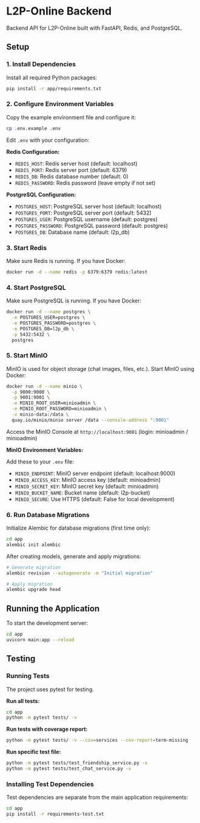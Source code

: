 # L2P-Online Backend

Backend API for L2P-Online built with FastAPI, Redis, and PostgreSQL.

## Setup

### 1. Install Dependencies

Install all required Python packages:

```bash
pip install -r app/requirements.txt
```

### 2. Configure Environment Variables

Copy the example environment file and configure it:

```bash
cp .env.example .env
```

Edit `.env` with your configuration:

**Redis Configuration:**

-   `REDIS_HOST`: Redis server host (default: localhost)
-   `REDIS_PORT`: Redis server port (default: 6379)
-   `REDIS_DB`: Redis database number (default: 0)
-   `REDIS_PASSWORD`: Redis password (leave empty if not set)

**PostgreSQL Configuration:**

-   `POSTGRES_HOST`: PostgreSQL server host (default: localhost)
-   `POSTGRES_PORT`: PostgreSQL server port (default: 5432)
-   `POSTGRES_USER`: PostgreSQL username (default: postgres)
-   `POSTGRES_PASSWORD`: PostgreSQL password (default: postgres)
-   `POSTGRES_DB`: Database name (default: l2p_db)

### 3. Start Redis

Make sure Redis is running. If you have Docker:

```bash
docker run -d --name redis -p 6379:6379 redis:latest
```

### 4. Start PostgreSQL

Make sure PostgreSQL is running. If you have Docker:

```bash
docker run -d --name postgres \
  -e POSTGRES_USER=postgres \
  -e POSTGRES_PASSWORD=postgres \
  -e POSTGRES_DB=l2p_db \
  -p 5432:5432 \
  postgres
```

### 5. Start MinIO

MinIO is used for object storage (chat images, files, etc.). Start MinIO using Docker:

```bash
docker run -d --name minio \
  -p 9000:9000 \
  -p 9001:9001 \
  -e MINIO_ROOT_USER=minioadmin \
  -e MINIO_ROOT_PASSWORD=minioadmin \
  -v minio-data:/data \
  quay.io/minio/minio server /data --console-address ":9001"
```

Access the MinIO Console at `http://localhost:9001` (login: minioadmin / minioadmin)

**MinIO Environment Variables:**

Add these to your `.env` file:

-   `MINIO_ENDPOINT`: MinIO server endpoint (default: localhost:9000)
-   `MINIO_ACCESS_KEY`: MinIO access key (default: minioadmin)
-   `MINIO_SECRET_KEY`: MinIO secret key (default: minioadmin)
-   `MINIO_BUCKET_NAME`: Bucket name (default: l2p-bucket)
-   `MINIO_SECURE`: Use HTTPS (default: False for local development)

### 6. Run Database Migrations

Initialize Alembic for database migrations (first time only):

```bash
cd app
alembic init alembic
```

After creating models, generate and apply migrations:

```bash
# Generate migration
alembic revision --autogenerate -m "Initial migration"

# Apply migration
alembic upgrade head
```

## Running the Application

To start the development server:

```bash
cd app
uvicorn main:app --reload
```

## Testing

### Running Tests

The project uses pytest for testing.

**Run all tests:**

```bash
cd app
python -m pytest tests/ -v
```

**Run tests with coverage report:**

```bash
python -m pytest tests/ -v --cov=services --cov-report=term-missing
```

**Run specific test file:**

```bash
python -m pytest tests/test_friendship_service.py -v
python -m pytest tests/test_chat_service.py -v
```

### Installing Test Dependencies

Test dependencies are separate from the main application requirements:

```bash
cd app
pip install -r requirements-test.txt
```
